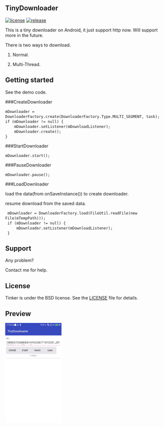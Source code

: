 ## TinyDownloader
[![license](http://img.shields.io/badge/license-BSD3-brightgreen.svg?style=flat)](./LICENSE)
[![release](http://img.shields.io/badge/release-v1.0-brightgreen.svg?style=flat)]()

This is a tiny downloader on Android, it just support http now. Will support more in the future.

There is two ways to download.

1.	Normal.

2. Multi-Thread.


## Getting started
See the demo code.

###CreateDownloader

```
mDownloader = DownloaderFactory.create(DownloaderFactory.Type.MULTI_SEGMENT, task);
if (mDownloader != null) {
    mDownloader.setListener(mDownloadListener);
    mDownloader.create();
}
```

###StartDownloader
```
mDownloader.start();
```

###PauseDownloader
```
mDownloader.pause();
```

###LoadDownloader

load the data(from onSaveInstance()) to create downloader.

resume download from the saved data.

```
 mDownloader = DownloaderFactory.load(FileUtil.readFile(new File(mTempPath)));
 if (mDownloader != null) {
     mDownloader.setListener(mDownloadListener);
 }
```



## Support
Any problem?

Contact me for help.

## License
Tinker is under the BSD license. See the [LICENSE](./LICENSE) file for details.

## Preview
<img src="asserts/show_demo.gif" width="180" height="320" alt="show_demo"/>

